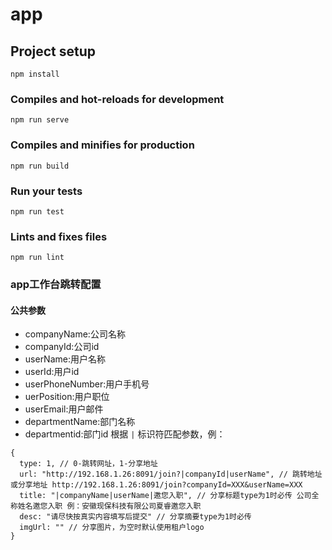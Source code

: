 # app

## Project setup
```
npm install
```

### Compiles and hot-reloads for development
```
npm run serve
```

### Compiles and minifies for production
```
npm run build
```

### Run your tests
```
npm run test
```

### Lints and fixes files
```
npm run lint
```

### app工作台跳转配置
#### 公共参数
 * companyName:公司名称
 * companyId:公司id
 * userName:用户名称
 * userId:用户id
 * userPhoneNumber:用户手机号
 * uerPosition:用户职位
 * userEmail:用户邮件
 * departmentName:部门名称
 * departmentid:部门id
 根据 `|` 标识符匹配参数，例：
```
{
  type: 1, // 0-跳转网址，1-分享地址
  url: "http://192.168.1.26:8091/join?|companyId|userName", // 跳转地址或分享地址 http://192.168.1.26:8091/join?companyId=XXX&userName=XXX
  title: "|companyName|userName|邀您入职", // 分享标题type为1时必传 公司全称姓名邀您入职 例：安徽现保科技有限公司夏睿邀您入职
  desc: "请尽快按真实内容填写后提交" // 分享摘要type为1时必传
  imgUrl: "" // 分享图片，为空时默认使用租户logo
}
```